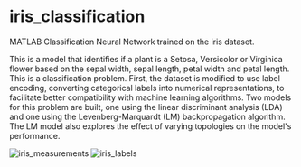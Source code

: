 # iris_classification
MATLAB Classification Neural Network trained on the iris dataset. 

This is a model that identifies if a plant is a Setosa, Versicolor or Virginica flower based on the sepal width, sepal length, petal width and petal length. 
This is a classification problem. 
First, the dataset is modified to use label encoding, converting categorical labels into numerical representations, to facilitate better compatibility with machine learning algorithms.
Two models for this problem are built, one using the linear discriminant analysis (LDA) and one using the Levenberg-Marquardt (LM) backpropagation algorithm.
The LM model also explores the effect of varying topologies on the model's performance. 

![iris_measurements](https://github.com/alina-ahmed-tech/iris_classification/assets/130942761/0929ed42-ff94-4235-9df1-111ee11a189a)
![iris_labels](https://github.com/alina-ahmed-tech/iris_classification/assets/130942761/8367fb28-f89b-43d2-946b-1fec967a679b)

